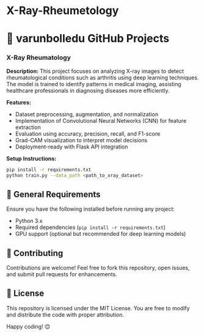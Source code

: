 # X-Ray-Rheumetology
# 📌 varunbolledu GitHub Projects


### X-Ray Rheumatology
**Description:** This project focuses on analyzing X-ray images to detect rheumatological conditions such as arthritis using deep learning techniques. The model is trained to identify patterns in medical imaging, assisting healthcare professionals in diagnosing diseases more efficiently.

**Features:**
- Dataset preprocessing, augmentation, and normalization
- Implementation of Convolutional Neural Networks (CNN) for feature extraction
- Evaluation using accuracy, precision, recall, and F1-score
- Grad-CAM visualization to interpret model decisions
- Deployment-ready with Flask API integration

**Setup Instructions:**
```bash
pip install -r requirements.txt
python train.py --data_path <path_to_xray_dataset>
```
## 📌 General Requirements
Ensure you have the following installed before running any project:
- Python 3.x
- Required dependencies (`pip install -r requirements.txt`)
- GPU support (optional but recommended for deep learning models)

## 🤝 Contributing
Contributions are welcome! Feel free to fork this repository, open issues, and submit pull requests for enhancements.

## 📜 License
This repository is licensed under the MIT License. You are free to modify and distribute the code with proper attribution.

Happy coding! 😊

